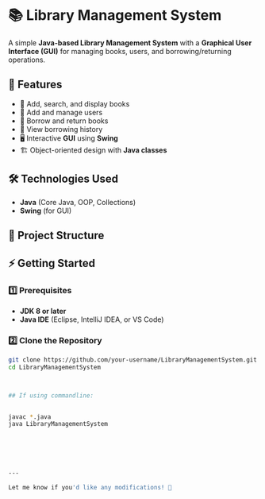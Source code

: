 # 📚 Library Management System

A simple **Java-based Library Management System** with a **Graphical User Interface (GUI)** for managing books, users, and borrowing/returning operations.

## 🚀 Features

- 📖 Add, search, and display books  
- 👤 Add and manage users  
- 🔄 Borrow and return books  
- 📜 View borrowing history  
- 🖥️ Interactive **GUI** using **Swing**  
- 🏗️ Object-oriented design with **Java classes**  

## 🛠️ Technologies Used

- **Java** (Core Java, OOP, Collections)  
- **Swing** (for GUI)  

## 📂 Project Structure





## ⚡ Getting Started

### 1️⃣ Prerequisites  

- **JDK 8 or later**  
- **Java IDE** (Eclipse, IntelliJ IDEA, or VS Code)  

### 2️⃣ Clone the Repository

```sh
git clone https://github.com/your-username/LibraryManagementSystem.git
cd LibraryManagementSystem



## If using commandline:


javac *.java
java LibraryManagementSystem






---

Let me know if you'd like any modifications! 🚀
